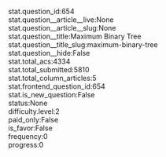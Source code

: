 stat.question_id:654  
stat.question__article__live:None  
stat.question__article__slug:None  
stat.question__title:Maximum Binary Tree  
stat.question__title_slug:maximum-binary-tree  
stat.question__hide:False  
stat.total_acs:4334  
stat.total_submitted:5810  
stat.total_column_articles:5  
stat.frontend_question_id:654  
stat.is_new_question:False  
status:None  
difficulty.level:2  
paid_only:False  
is_favor:False  
frequency:0  
progress:0  
